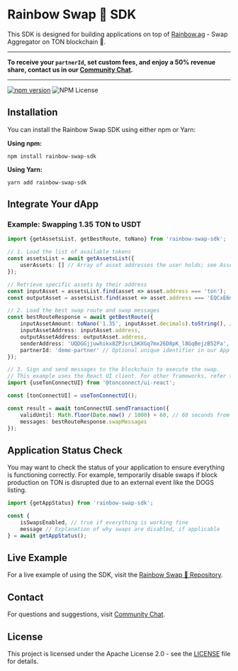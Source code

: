 # Rainbow Swap 🌈 SDK

This SDK is designed for building applications on top of [Rainbow.ag](https://github.com/0xblackbot/rainbow-swap) - Swap Aggregator on TON blockchain 💎.

---

**To receive your `partnerId`, set custom fees, and enjoy a 50% revenue share, contact us in our [Community Chat](https://t.me/rainbow_swap_chat).**

---

[![npm version](https://badge.fury.io/js/rainbow-swap-sdk.svg)](https://badge.fury.io/js/rainbow-swap-sdk)
![NPM License](https://img.shields.io/npm/l/rainbow-swap-sdk)

## Installation

You can install the Rainbow Swap SDK using either npm or Yarn:

**Using npm:**
```shell
npm install rainbow-swap-sdk
```

**Using Yarn:**
```shell
yarn add rainbow-swap-sdk
```

## Integrate Your dApp

### Example: Swapping 1.35 TON to USDT

```typescript
import {getAssetsList, getBestRoute, toNano} from 'rainbow-swap-sdk';

// 1. Load the list of available tokens
const assetsList = await getAssetsList({
    userAssets: [] // Array of asset addresses the user holds; see AssetsListParams for more details.
});

// Retrieve specific assets by their address
const inputAsset = assetsList.find(asset => asset.address === 'ton');
const outputAsset = assetsList.find(asset => asset.address === 'EQCxE6mUtQJKFnGfaROTKOt1lZbDiiX1kCixRv7Nw2Id_sDs');

// 2. Load the best swap route and swap messages
const bestRouteResponse = await getBestRoute({
    inputAssetAmount: toNano('1.35', inputAsset.decimals).toString(), // Convert 1.35 TON to nano format
    inputAssetAddress: inputAsset.address,
    outputAssetAddress: outputAsset.address,
    senderAddress: 'UQDGGjjuwhikx8ZPJsrLbKXGq7mx26D8pK_l8GqBejzB52Pa', // Optional user wallet address; if set, swap messages will be returned
    partnerId: 'demo-partner' // Optional unique identifier in our App Developer Partnership program
});

// 3. Sign and send messages to the blockchain to execute the swap.
// This example uses the React UI client. For other frameworks, refer to https://docs.ton.org/develop/dapps/ton-connect/overview
import {useTonConnectUI} from '@tonconnect/ui-react';

const [tonConnectUI] = useTonConnectUI();

const result = await tonConnectUI.sendTransaction({
    validUntil: Math.floor(Date.now() / 1000) + 60, // 60 seconds from now
    messages: bestRouteResponse.swapMessages
});
```

## Application Status Check

You may want to check the status of your application to ensure everything is functioning correctly. For example, temporarily disable swaps if block production on TON is disrupted due to an external event like the DOGS listing.

```typescript
import {getAppStatus} from 'rainbow-swap-sdk';

const {
    isSwapsEnabled, // true if everything is working fine
    message // Explanation of why swaps are disabled, if applicable
} = await getAppStatus();
```

## Live Example

For a live example of using the SDK, visit the [Rainbow Swap 🌈 Repository](https://github.com/0xblackbot/rainbow-swap).

## Contact

For questions and suggestions, visit [Community Chat](https://t.me/rainbow_swap_chat).

## License

This project is licensed under the Apache License 2.0 - see the [LICENSE](LICENSE) file for details.
